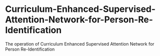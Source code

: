 # Curriculum-Enhanced-Supervised-Attention-Network-for-Person-Re-Identification
The operation of Curriculum Enhanced Supervised Attention Network for Person Re-Identification
